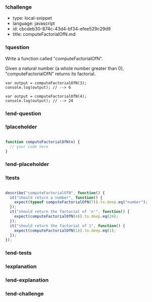 ### !challenge

* type: local-snippet
* language: javascript
* id: cbcdeb30-874c-43d4-bf34-efee529c29d9
* title: computeFactorialOfN.md

### !question

Write a function called "computeFactorialOfN".

Given a natural number (a whole number greater than 0), "computeFactorialOfN" returns its factorial.

```
var output = computeFactorialOfN(3);
console.log(output); // --> 6

var output = computeFactorialOfN(4);
console.log(output); // --> 24
```

### !end-question

### !placeholder

```js

function computeFactorialOfN(n) {
  // your code here
}
```

### !end-placeholder

### !tests

```js

describe("computeFactorialOfN", function() {
  it("should return a number", function() {
    expect(typeof computeFactorialOfN(7)).to.deep.eq("number");
  });
  it("should return the factorial of 'n'", function() {
    expect(computeFactorialOfN(4)).to.deep.eq(24);
  });
  it("should return the factorial of 1", function() {
    expect(computeFactorialOfN(1)).to.deep.eq(1);
  });
});


```

### !end-tests

### !explanation

### !end-explanation

### !end-challenge
